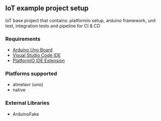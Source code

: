 ## IoT example project setup

IoT base project that contains: platformio setup, arduino framework, unit test, integration tests and pipeline for CI & CD 


### Requirements

 * [Arduino Uno Board](https://store.arduino.cc/usa/arduino-uno-rev3)
 * [Visual Studio Code IDE](https://code.visualstudio.com/download)
 * [PlatformIO IDE Extension](https://platformio.org/platformio-ide)

### Platforms supported

* atmelavr (uno)
* native

### External Libraries

* ArduinoFake



